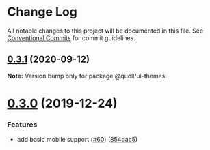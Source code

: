 # Change Log

All notable changes to this project will be documented in this file.
See [Conventional Commits](https://conventionalcommits.org) for commit guidelines.

## [0.3.1](https://github.com/mzogheib/quoll/compare/@quoll/ui-themes@0.3.0...@quoll/ui-themes@0.3.1) (2020-09-12)

**Note:** Version bump only for package @quoll/ui-themes

# [0.3.0](https://github.com/mzogheib/quoll/compare/@quoll/ui-themes@0.2.0...@quoll/ui-themes@0.3.0) (2019-12-24)

### Features

- add basic mobile support ([#60](https://github.com/mzogheib/quoll/issues/60)) ([854dac5](https://github.com/mzogheib/quoll/commit/854dac5))
